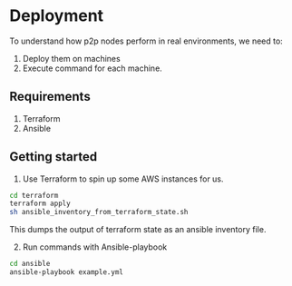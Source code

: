 # Deployment

To understand how p2p nodes perform in real environments, we need to:

1. Deploy them on machines
2. Execute command for each machine.


## Requirements

1. Terraform
2. Ansible


## Getting started

1. Use Terraform to spin up some AWS instances for us.

```bash
cd terraform
terraform apply
sh ansible_inventory_from_terraform_state.sh
```
This dumps the output of terraform state as an ansible inventory file.

2. Run commands with Ansible-playbook

```bash
cd ansible
ansible-playbook example.yml
```